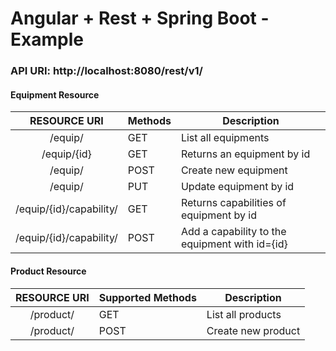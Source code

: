 # Angular + Rest + Spring Boot - Example

### API URI: http://localhost:8080/rest/v1/</h1>

#### Equipment Resource

|RESOURCE URI             | Methods | Description	                             |
|:-----------------------:|---------|------------------------------------------------|
| /equip/     		  | GET     | List all equipments        		     |
| /equip/{id} 		  | GET     | Returns an equipment by id 		     |
| /equip/     		  | POST    | Create new equipment       		     |
| /equip/      		  | PUT     | Update equipment by id     		     |
| /equip/{id}/capability/ | GET     | Returns capabilities of equipment by id        |
| /equip/{id}/capability/ | POST    | Add a capability to the equipment with id={id} |


#### Product Resource 

|RESOURCE URI | Supported Methods | Description	       |
|:-----------:|-------------------|--------------------|
| /product/   | GET               | List all products  |
| /product/   | POST              | Create new product |


